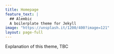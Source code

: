 ```yaml
---
title: Homepage
feature_text: |
  ## Alembic
  A boilerplate theme for Jekyll
image: "https://unsplash.it/1200/400?image=121"
layout: page-full
---
```


Explanation of this theme, TBC
